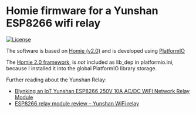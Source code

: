 # Homie firmware for a Yunshan ESP8266 wifi relay

[![License](https://img.shields.io/github/license/mashape/apistatus.svg?style=flat)](https://opensource.org/licenses/MIT)

The software is based on [Homie (v2.0)](https://github.com/marvinroger/homie-esp8266) and is developed using [PlatformIO](https://github.com/platformio)

The [Homie 2.0 framework](https://github.com/marvinroger/homie-esp8266.git), is _not_ included as lib_dep in platformio.ini, because I installed it into the global PlatformIO library storage.

Further reading about the Yunshan Relay:

- [Blynking an IoT Yunshan ESP8266 250V 10A AC/DC WIFI Network Relay Module](https://ucexperiment.wordpress.com/2016/12/18/yunshan-esp8266-250v-15a-acdc-network-wifi-relay-module/)
- [ESP8266 relay module review – Yunshan WiFi relay](http://owenduffy.net/blog/?p=10312)
